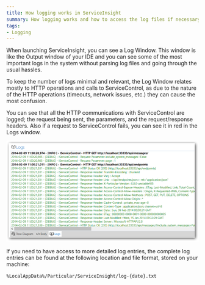 ```yaml
---
title: How logging works in ServiceInsight
summary: How logging works and how to access the log files if necessary.
tags:
- Logging
---
```


When launching ServiceInsight, you can see a Log Window. This window is like the Output window of your IDE and you can see some of the most important logs in the system without parsing log files and going through the usual hassles.

To keep the number of logs minimal and relevant, the Log Window relates mostly to HTTP operations and calls to ServiceControl, as due to the nature of the HTTP operations (timeouts, network issues, etc.) they can cause the most confusion.

You can see that all the HTTP communications with ServiceControl are logged; the request being sent, the parameters, and the request/response headers. Also if a request to ServiceControl fails, you can see it in red in the Logs window.

![Log Window](images/008-log-window.png)

If you need to have access to more detailed log entries, the complete log entries can be found at the following location and file format, stored on your machine:

```
%LocalAppData%/Particular/ServiceInsight/log-{date}.txt
```



